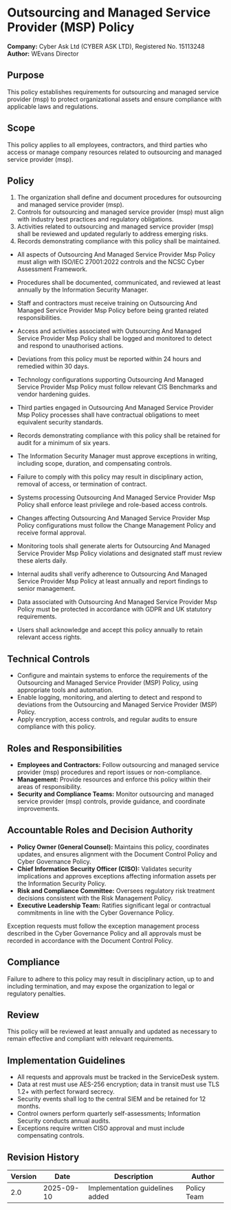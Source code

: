 # Outsourcing and Managed Service Provider (MSP) Policy

**Company:** Cyber Ask Ltd (CYBER ASK LTD), Registered No. 15113248  
**Author:** WEvans Director

## Purpose

This policy establishes requirements for outsourcing and managed service provider (msp) to protect organizational assets and ensure compliance with applicable laws and regulations.

## Scope

This policy applies to all employees, contractors, and third parties who access or manage company resources related to outsourcing and managed service provider (msp).

## Policy
1. The organization shall define and document procedures for outsourcing and managed service provider (msp).
2. Controls for outsourcing and managed service provider (msp) must align with industry best practices and regulatory obligations.
3. Activities related to outsourcing and managed service provider (msp) shall be reviewed and updated regularly to address emerging risks.
4. Records demonstrating compliance with this policy shall be maintained.

- All aspects of Outsourcing And Managed Service Provider Msp Policy must align with ISO/IEC 27001:2022 controls and the NCSC Cyber Assessment Framework.
- Procedures shall be documented, communicated, and reviewed at least annually by the Information Security Manager.
- Staff and contractors must receive training on Outsourcing And Managed Service Provider Msp Policy before being granted related responsibilities.
- Access and activities associated with Outsourcing And Managed Service Provider Msp Policy shall be logged and monitored to detect and respond to unauthorised actions.
- Deviations from this policy must be reported within 24 hours and remedied within 30 days.
- Technology configurations supporting Outsourcing And Managed Service Provider Msp Policy must follow relevant CIS Benchmarks and vendor hardening guides.
- Third parties engaged in Outsourcing And Managed Service Provider Msp Policy processes shall have contractual obligations to meet equivalent security standards.
- Records demonstrating compliance with this policy shall be retained for audit for a minimum of six years.
- The Information Security Manager must approve exceptions in writing, including scope, duration, and compensating controls.
- Failure to comply with this policy may result in disciplinary action, removal of access, or termination of contract.

- Systems processing Outsourcing And Managed Service Provider Msp Policy shall enforce least privilege and role-based access controls.
- Changes affecting Outsourcing And Managed Service Provider Msp Policy configurations must follow the Change Management Policy and receive formal approval.
- Monitoring tools shall generate alerts for Outsourcing And Managed Service Provider Msp Policy violations and designated staff must review these alerts daily.
- Internal audits shall verify adherence to Outsourcing And Managed Service Provider Msp Policy at least annually and report findings to senior management.
- Data associated with Outsourcing And Managed Service Provider Msp Policy must be protected in accordance with GDPR and UK statutory requirements.
- Users shall acknowledge and accept this policy annually to retain relevant access rights.

## Technical Controls

- Configure and maintain systems to enforce the requirements of the Outsourcing and Managed Service Provider (MSP) Policy, using appropriate tools and automation.
- Enable logging, monitoring, and alerting to detect and respond to deviations from the Outsourcing and Managed Service Provider (MSP) Policy.
- Apply encryption, access controls, and regular audits to ensure compliance with this policy.

## Roles and Responsibilities

- **Employees and Contractors:** Follow outsourcing and managed service provider (msp) procedures and report issues or non-compliance.
- **Management:** Provide resources and enforce this policy within their areas of responsibility.
- **Security and Compliance Teams:** Monitor outsourcing and managed service provider (msp) controls, provide guidance, and coordinate improvements.

## Accountable Roles and Decision Authority

- **Policy Owner (General Counsel):** Maintains this policy, coordinates updates, and ensures alignment with the Document Control Policy and Cyber Governance Policy.
- **Chief Information Security Officer (CISO):** Validates security implications and approves exceptions affecting information assets per the Information Security Policy.
- **Risk and Compliance Committee:** Oversees regulatory risk treatment decisions consistent with the Risk Management Policy.
- **Executive Leadership Team:** Ratifies significant legal or contractual commitments in line with the Cyber Governance Policy.

Exception requests must follow the exception management process described in the Cyber Governance Policy and all approvals must be recorded in accordance with the Document Control Policy.

## Compliance

Failure to adhere to this policy may result in disciplinary action, up to and including termination, and may expose the organization to legal or regulatory penalties.

## Review

This policy will be reviewed at least annually and updated as necessary to remain effective and compliant with relevant requirements.

## Implementation Guidelines
- All requests and approvals must be tracked in the ServiceDesk system.
- Data at rest must use AES-256 encryption; data in transit must use TLS 1.2+ with perfect forward secrecy.
- Security events shall log to the central SIEM and be retained for 12 months.
- Control owners perform quarterly self-assessments; Information Security conducts annual audits.
- Exceptions require written CISO approval and must include compensating controls.

## Revision History

| Version | Date | Description | Author |
| ------- | ---------- | ----------------------- | ------ |
| 2.0     | 2025-09-10 | Implementation guidelines added | Policy Team |
